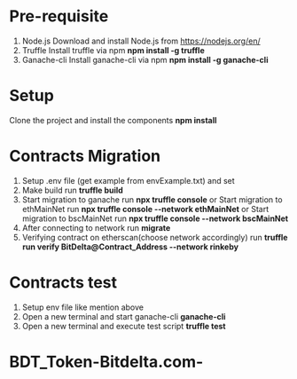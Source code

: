 # Pre-requisite

1. Node.js
   Download and install Node.js from https://nodejs.org/en/
2. Truffle
   Install truffle via npm
   **npm install -g truffle**
3. Ganache-cli
   Install ganache-cli via npm
   **npm install -g ganache-cli**

# Setup

Clone the project and install the components
**npm install**

# Contracts Migration

1. Setup .env file (get example from envExample.txt) and set
2. Make build run
   **truffle build**
3. Start migration to ganache run
   **npx truffle console**
   or
   Start migration to ethMainNet run
   **npx truffle console --network ethMainNet**
   or
   Start migration to bscMainNet run
   **npx truffle console --network bscMainNet**
4. After connecting to network run
   **migrate**
5. Verifying contract on etherscan(choose network accordingly) run
   **truffle run verify BitDelta@Contract_Address --network rinkeby**

# Contracts test

1. Setup env file like mention above
2. Open a new terminal and start ganache-cli
   **ganache-cli**
3. Open a new terminal and execute test script
   **truffle test**
# BDT_Token-Bitdelta.com-
